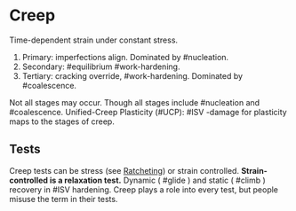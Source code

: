 # Creep

Time-dependent strain under constant stress.
1. Primary: imperfections align. Dominated by #nucleation.
2. Secondary: #equilibrium #work-hardening.
3. Tertiary: cracking override, #work-hardening. Dominated by #coalescence.

Not all stages may occur. Though all stages include #nucleation and #coalescence. Unified-Creep Plasticity (#UCP): #ISV -damage for plasticity maps to the stages of creep.

## Tests
Creep tests can be stress (see [Ratcheting](ratcheting.md)) or strain controlled. **Strain-controlled is a relaxation test.** Dynamic ( #glide ) and static ( #climb ) recovery in #ISV hardening. Creep plays a role into every test, but people misuse the term in their tests.